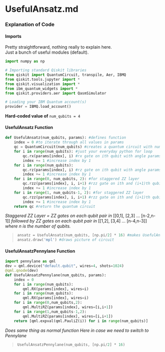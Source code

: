 # UsefulAnsatz.md
### Explanation of Code

#### Imports
Pretty straightforward, nothing really to explain here.  
Just a bunch of useful modules (default).

```python
import numpy as np

# Importing standard Qiskit libraries
from qiskit import QuantumCircuit, transpile, Aer, IBMQ
from qiskit.tools.jupyter import *
from qiskit.visualization import *
from ibm_quantum_widgets import *
from qiskit.providers.aer import QasmSimulator

# Loading your IBM Quantum account(s)
provider = IBMQ.load_account()
```

**Hard-coded value of** ```num_qubits = 4```

#### UsefulAnsatz Function
```python
def UsefulAnsatz(num_qubits, params): #defines function
    index = 0 #to iterate through all values in params
    qc = QuantumCircuit(num_qubits) #creates a quantum circuit with num_qubits qubits
    for i in range(num_qubits): #just your everyday python for loop
        qc.rx(params[index], i) #rx gate on ith qubit with angle params[index]
        index += 1 #increase index by 1
    for i in range(num_qubits):
        qc.rz(params[index], i) #rz gate on ith qubit with angle params[index]
        index += 1 #increase index by 1
    for i in range(0, num_qubits, 2): #for staggered ZZ layer
        qc.rzz(params[index], i, i+1) #rzz gate on ith and (i+1)th qubit with angle params[index]
        index += 1 #increase index by 1
    for i in range(1, num_qubits-1, 2): #for staggered ZZ layer
        qc.rzz(params[index], i, i+1) #rzz gate on ith and (i+1)th qubit with angle params[index]
        index += 1 #increase index by 1
    return qc #return the quantum circuit
```
*Staggered ZZ Layer = ZZ gates on each qubit pair in* \[\[0,1\], \[2,3\] ... \[n-2,n-1\]\]
*followed by ZZ gates on each qubit pair in* \[\[1,2\], \[3,4\] ... \[n-4,n-3\]\]
*where n is the number of qubits.*
   
 > ```python
 > ansatz = UsefulAnsatz(num_qubits, [np.pi/2] * 16) #makes UsefulAnsatz for 4 qubits
 > ansatz.draw('mpl') #draws picture of circuit
 > ```

#### UsefulAnsatzPennylane Function
```python
import pennylane as qml
dev = qml.device("default.qubit", wires=4, shots=1024)
@qml.qnode(dev)
def UsefulAnsatzPennylane(num_qubits, params):
    index = 0
    for i in range(num_qubits):
        qml.RX(params[index], wires=i)
    for i in range(num_qubits):
        qml.RX(params[index], wires=i)
    for i in range(0,num_qubits,2):
        qml.MultiRZ(params[index], wires=[i,i+1])
    for i in range(1,num_qubits-1,2):
        qml.MultiRZ(params[index], wires=[i,i+1])
    return [qml.expval(qml.PauliZ(i)) for i in range(num_qubits)]
```
*Does same thing as normal function*
*Here in case we need to switch to Pennylane*

> ```python
> UsefulAnsatzPennylane(num_qubits, [np.pi/2] * 16)
> ```

